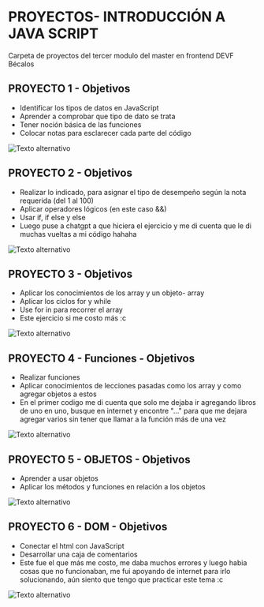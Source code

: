 # PROYECTOS- INTRODUCCIÓN A JAVA SCRIPT
Carpeta de proyectos del tercer modulo del master en frontend DEVF Bécalos

## PROYECTO 1 - Objetivos 
- Identificar los tipos de datos en JavaScript
- Aprender a comprobar que tipo de dato se trata
- Tener noción básica de las funciones
- Colocar notas para esclarecer cada parte del código


![Texto alternativo](https://i.imgur.com/6UcMbjq.png)


## PROYECTO 2 - Objetivos 
- Realizar lo indicado, para asignar el tipo de desempeño según la nota requerida (del 1 al 100)
- Aplicar operadores lógicos (en este caso &&)
- Usar if, if else y else
- Luego puse a chatgpt a que hiciera el ejercicio y me di cuenta que le di muchas vueltas a mi código hahaha 

![Texto alternativo](https://i.imgur.com/5V2312G.png)


## PROYECTO 3 - Objetivos 
- Aplicar los conocimientos de los array y un objeto- array
- Aplicar los ciclos for y while 
- Use for in para recorrer el array
- Este ejercicio si me costo más :c

![Texto alternativo](https://i.imgur.com/dMnHMMi.png)

## PROYECTO 4 - Funciones - Objetivos
- Realizar funciones
- Aplicar conocimientos de lecciones pasadas como los array y como agregar objetos a estos
- En el primer codigo me di cuenta que solo me dejaba ir agregando libros de uno en uno, busque en internet y encontre "..." para que me dejara agregar varios sin tener que llamar a la función más de una vez

![Texto alternativo](https://i.imgur.com/DwjMvaj.png)

## PROYECTO 5 - OBJETOS - Objetivos
- Aprender a usar objetos
- Aplicar los métodos y funciones en relación a los objetos

![Texto alternativo](https://i.imgur.com/FveQuPs.png)


## PROYECTO 6 - DOM  - Objetivos
- Conectar el html con JavaScript 
- Desarrollar una caja de comentarios 
- Este fue el que más me costo, me daba muchos errores y luego habia cosas que no funcionaban, me fui apoyando de internet para irlo solucionando, aún siento que tengo que practicar este tema :c


![Texto alternativo](https://i.imgur.com/UPlTTR0.png)